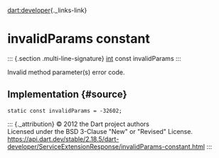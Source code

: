 [dart:developer](../../dart-developer/dart-developer-library){._links-link}

invalidParams constant
======================

::: {.section .multi-line-signature}
[int](../../dart-core/int-class) const invalidParams
:::

Invalid method parameter(s) error code.

Implementation {#source}
--------------

``` {.language-dart data-language="dart"}
static const invalidParams = -32602;
```

::: {._attribution}
© 2012 the Dart project authors\
Licensed under the BSD 3-Clause \"New\" or \"Revised\" License.\
<https://api.dart.dev/stable/2.18.5/dart-developer/ServiceExtensionResponse/invalidParams-constant.html>
:::
